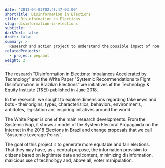 ```yaml
---
date: '2018-04-03T02:48:47-03:00'
shortTitle: Disinformation in Elections
title: Disinformation in Elections
slug: disinformation-in-elections
subtitle: ''
darkText: false
draft: false
summary: >-
  Research and action project to understand the possible impact of non-human profiles on social networks in the 2018 elections. In addition, the initiative seeks to have a positive impact on this scenario, including recommendations for the ethical use of this technology and the creation of a platform for Robots identification and denunciation.
relatedProjects:
  - project: pegabot
weight: 2
---
```


The research "Disinformation in Elections: Imbalances Accelerated by Technology" and the White Paper "Systemic Recommendations to Fight Disinformation in Brazilian Elections" are initiatives of the Technology & Equity Institute (T&EI) published in June 2018.

In the research, we sought to explore dimensions regarding fake news and bots - their origins, types, characteristics, behaviors, environments, antidotes, legislation and inspiring initiatives around the world.

The White Paper is one of the main research developments. From the Systemic Map, it shows a model of the System Electoral Propaganda on the Internet in the 2018 Elections in Brazil and change proposals that we call "Systemic Leverage Points".

The goal of this project is to generate more equitable and fair elections. That they may have, as a central purpose, the information provision to citizens based on legitimate data and content, minimizing disinformation, malicious use of technology and, above all, voter manipulation.

[^1]: The research team is made up of Ellen Aquino, Carlos Júnior, Ariel Kogan, Márcio Vasconcelos and Thiago Rondon.


